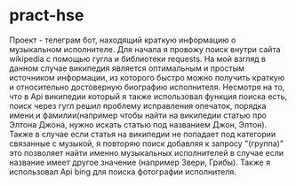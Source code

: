 # pract-hse
Проект - телеграм бот, находящий краткую информацию о музыкальном исполнителе.
Для начала я провожу поиск внутри сайта wikipedia с помощью гугла и библиотеки requests. На мой взгляд в данном случае википедия является оптимальным и простым источником информации, из которого быстро можно получить краткую и относительно достоверную биографию исполнителя. Несмотря на то, что в Api википедии который я также использовал функция поиска есть, поиск через гугл решил проблему исправления опечаток, порядка имени и фамилии(например чтобы найти на википедии статью про Элтона Джона, нужно искать статью под названием Джон, Элтон). Также в случае если статья на википедии не попадает под категории связанные с музыкой, я повторяю поиск добавляя к запросу "(группа)" это позволяет найти именно музыкальных исполнителей в случае если название имеет другое значение (например Звери, Грибы). Также я использовал Api bing для поиска фотографии исполнителя.
